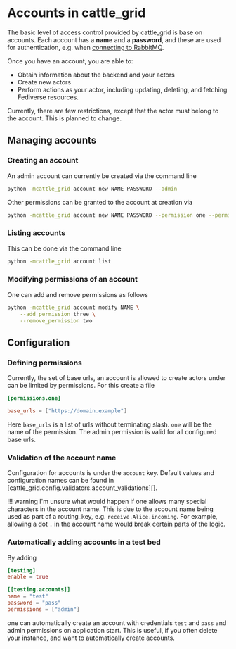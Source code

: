 # Accounts in cattle_grid

The basic level of access control provided by
cattle_grid is base on accounts. Each account has a
__name__ and a __password__, and these are used for
authentication, e.g. when [connecting to RabbitMQ](reference_account/account.rabbitmq.md).

Once you have an account, you are able to:

- Obtain information about the backend and your actors
- Create new actors
- Perform actions as your actor, including updating, deleting, and fetching Fediverse resources.

Currently, there are few restrictions, except that the
actor must belong to the account. This is planned to change.

## Managing accounts

### Creating an account

An admin account can currently be created via the command line

```bash
python -mcattle_grid account new NAME PASSWORD --admin
```

Other permissions can be granted to the account at creation
via

```bash
python -mcattle_grid account new NAME PASSWORD --permission one --permission two
```

### Listing accounts

This can be done via the command line

```bash
python -mcattle_grid account list
```

### Modifying permissions of an account

One can add and remove permissions as follows

```bash
python -mcattle_grid account modify NAME \
    --add_permission three \
    --remove_permission two
```

## Configuration

### Defining permissions

Currently, the set of base urls, an account is allowed to create actors
under can be limited by permissions. For this create a file

```toml title="config/one.toml"
[permissions.one]

base_urls = ["https://domain.example"]
```

Here `base_urls` is a list of urls without terminating slash. `one`
will be the name of the permission. The admin permission is valid
for all configured base urls.

### Validation of the account name

Configuration for accounts is under the `account` key. Default values
and configuration names can be found in
[cattle_grid.config.validators.account_validations][].

!!! warning
    I'm unsure what would happen if one allows many special characters
    in the account name. This is due to the account name being
    used as part of a routing_key, e.g. `receive.Alice.incoming`.
    For example, allowing a dot `.` in the account name would
    break certain parts of the logic.

### Automatically adding accounts in a test bed

By adding

```toml title="config/testing.toml"
[testing]
enable = true

[[testing.accounts]]
name = "test"
password = "pass"
permissions = ["admin"]
```

one can automatically create an account with credentials
`test` and `pass` and admin permissions on application start.
This is useful, if you often delete your instance, and
want to automatically create accounts.
